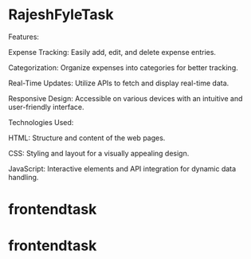 # RajeshFyleTask
Features:

Expense Tracking: Easily add, edit, and delete expense entries.

Categorization: Organize expenses into categories for better tracking.

Real-Time Updates: Utilize APIs to fetch and display real-time data.

Responsive Design: Accessible on various devices with an intuitive and user-friendly interface.


Technologies Used:

HTML: Structure and content of the web pages.

CSS: Styling and layout for a visually appealing design.

JavaScript: Interactive elements and API integration for dynamic data handling.

# frontendtask
# frontendtask
